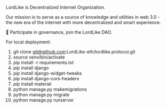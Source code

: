LordLike is Decentralized Internet Organization. 

Our mission is to serve as a source of knowledge and utilities in web 3.0 - the new era of the internet with more decentralized and smart experience. 

🔑 Participate in governance, join the LordLike DAO.




For local deployment:

1. git clone git@github.com:LordLike-eth/lordlike.protocol.git
2. source venv/bin/activate
3. pip install -r requirements.txt
4. pip install django
5. pip install django-widget-tweaks
6.  pip install django-cors-headers
7. pip install material
8. python manage.py makemigrations
9.  python manage.py migrate
10. python manage.py runserver
